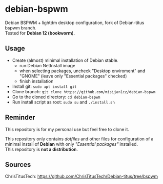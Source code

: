 # debian-bspwm

Debian BSPWM + lightdm desktop configuration, fork of Debian-titus bspwm branch.   
Tested for **Debian 12 (bookworm)**.

## Usage

- Create (almost) minimal installation of Debian stable.
  - run Debian NetInstall image
  - when selecting packages, uncheck "Desktop enviroment" and "GNOME" (leave only "Essential packages" checked)
  - finish installation
- Install git: `sudo apt install git`
- Clone branch: `git clone https://github.com/misijan1cz/debian-bspwm`
- Go to the cloned directory: `cd debian-bspwm`
- Run install script as root: `sudo su` and `./install.sh`

## Reminder

This repository is for my personal use but feel free to clone it.

This repository only contains *dotfiles* and other files for configuration of a minimal install of **Debian** with only *"Essential packages"* installed.   
This repository is **not a distribution**.

## Sources

ChrisTitusTech: <https://github.com/ChrisTitusTech/Debian-titus/tree/bspwm>

